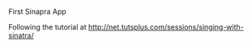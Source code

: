First Sinapra App

Following the tutorial at
http://net.tutsplus.com/sessions/singing-with-sinatra/
